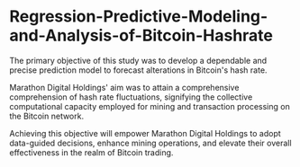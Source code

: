 # Regression-Predictive-Modeling-and-Analysis-of-Bitcoin-Hashrate


The primary objective of this study was to develop a dependable and precise prediction model to forecast alterations in Bitcoin's hash rate. 

Marathon Digital Holdings' aim was to attain a comprehensive comprehension of hash rate fluctuations, signifying the collective computational capacity employed for mining and transaction processing on the Bitcoin network. 

Achieving this objective will empower Marathon Digital Holdings to adopt data-guided decisions, enhance mining operations, and elevate their overall effectiveness in the realm of Bitcoin trading.

